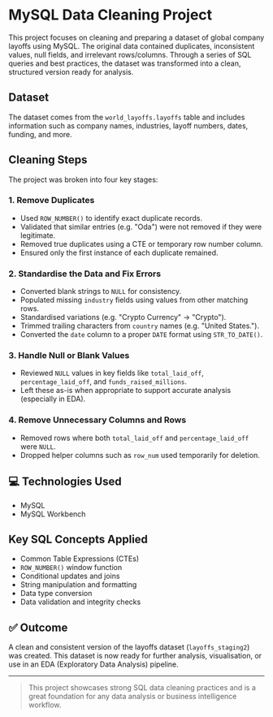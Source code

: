 # MySQL Data Cleaning Project

This project focuses on cleaning and preparing a dataset of global company layoffs using MySQL. The original data contained duplicates, inconsistent values, null fields, and irrelevant rows/columns. Through a series of SQL queries and best practices, the dataset was transformed into a clean, structured version ready for analysis.

## Dataset

The dataset comes from the `world_layoffs.layoffs` table and includes information such as company names, industries, layoff numbers, dates, funding, and more.

## Cleaning Steps

The project was broken into four key stages:

### 1. Remove Duplicates
- Used `ROW_NUMBER()` to identify exact duplicate records.
- Validated that similar entries (e.g. "Oda") were not removed if they were legitimate.
- Removed true duplicates using a CTE or temporary row number column.
- Ensured only the first instance of each duplicate remained.

### 2. Standardise the Data and Fix Errors
- Converted blank strings to `NULL` for consistency.
- Populated missing `industry` fields using values from other matching rows.
- Standardised variations (e.g. "Crypto Currency" → "Crypto").
- Trimmed trailing characters from `country` names (e.g. "United States.").
- Converted the `date` column to a proper `DATE` format using `STR_TO_DATE()`.

### 3. Handle Null or Blank Values
- Reviewed `NULL` values in key fields like `total_laid_off`, `percentage_laid_off`, and `funds_raised_millions`.
- Left these as-is when appropriate to support accurate analysis (especially in EDA).

### 4. Remove Unnecessary Columns and Rows
- Removed rows where both `total_laid_off` and `percentage_laid_off` were `NULL`.
- Dropped helper columns such as `row_num` used temporarily for deletion.

## 💻 Technologies Used
- MySQL
- MySQL Workbench

## Key SQL Concepts Applied
- Common Table Expressions (CTEs)
- `ROW_NUMBER()` window function
- Conditional updates and joins
- String manipulation and formatting
- Data type conversion
- Data validation and integrity checks

## ✅ Outcome

A clean and consistent version of the layoffs dataset (`layoffs_staging2`) was created. This dataset is now ready for further analysis, visualisation, or use in an EDA (Exploratory Data Analysis) pipeline.

---

> This project showcases strong SQL data cleaning practices and is a great foundation for any data analysis or business intelligence workflow.
